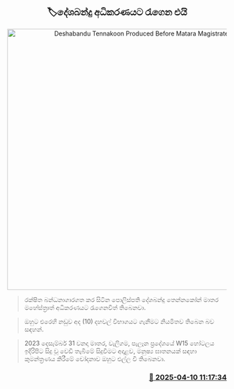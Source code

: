<p align='center'><b><h2 align='center' title='Deshabandu Tennakoon Produced Before Matara Magistrate's Court'>🏷දේශබන්දු අධිකරණයට රැගෙන එයි</h2></b></p>
<p align='center'><img src='https://helakuru.sgp1.cdn.digitaloceanspaces.com/esana/images/lib/deshabandu-thennakoon-3983.jpg' width='600' alt='Deshabandu Tennakoon Produced Before Matara Magistrate's Court'></p>

> රක්ෂිත බන්ධනාගාරගත කර සිටින පොලිස්පති දේශබන්දු තෙන්නකෝන් මාතර මහේස්ත්‍රාත් අධිකරණයට රැගෙනවිත් තිබෙනවා.

> ඔහුට එරෙහි නඩුව අද (10) දහවල් විභාගයට ගැනීමට නියමිතව තිබෙන බව සඳහන්.‍

> 2023 දෙසැම්බර් 31 වනදා මාතර, වැලිගම, පැලෑන ප්‍රදේශයේ W15 හෝටලය ඉදිරිපිට සිදු වූ වෙඩි තැබීමේ සිදුවීමට අදාළව, මනුෂ්‍ය ඝාතනයක් සඳහා කුමන්ත්‍රණය කිරීමේ චෝදනාව ඔහුට එල්ල වී තිබෙනවා.



<h3 align='right'><a href='https://www.helakuru.lk/esana/p/109153/'>📅 2025-04-10 11:17:34</a></h3>
